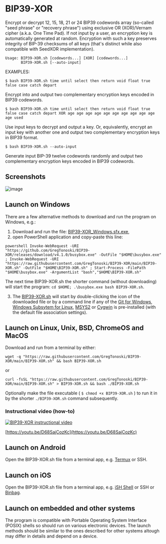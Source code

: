 # BIP39-XOR
Encrypt or decrypt 12, 15, 18, 21 or 24 BIP39 codewords array (so-called "seed phrase" or "recovery phrase") using exclusive OR (XOR)/Vernam cipher (a.k.a. One Time Pad). If not input by a user, an encryption key is automatically generated at random. Encryption with such a key preserves integrity of BIP-39 checksums of all keys (that's distinct while also compatible with SeedXOR implementation).

```
Usage: BIP39-XOR.sh [codewords...] [XOR] [codewords...]
       BIP39-XOR.sh [--auto-input]
```

EXAMPLES:

`$ bash BIP39-XOR.sh time until select then return void float true false case catch depart`

Encrypt into and output two complementary encryption keys encoded in BIP39 codewords.

`$ bash BIP39-XOR.sh time until select then return void float true false case catch depart XOR age age age age age age age age age age age used`

Use input keys to decrypt and output a key. Or, equivalently, encrypt an input key with another one and output two complementary encryption keys in BIP39 format.

`$ bash BIP39-XOR.sh --auto-input`

Generate input BIP-39 twelve codewords randomly and output two complementary encryption keys encoded in BIP39 codewords.

## Screenshots
![image](https://github.com/GregTonoski/BIP39-XOR/assets/111286121/8eb12917-c1a4-4f68-9970-8d4f93a61109)


## Launch on Windows
There are a few alternative methods to download and run the program on Windows, e.g.:
1. Download and run the file: [BIP39-XOR_Windows.sfx.exe](https://github.com/GregTonoski/BIP39-XOR/releases/download/v5.0.0/BIP39-XOR_Windows.sfx.exe),
2. open PowerShell application and copy-paste this line:
```
powershell Invoke-WebRequest -URI "https://github.com/GregTonoski/BIP39-XOR/releases/download/v4.1.0/busybox.exe" -OutFile "$HOME\busybox.exe" ; Invoke-WebRequest -URI "https://raw.githubusercontent.com/GregTonoski/BIP39-XOR/main/BIP39-XOR.sh" -OutFile "$HOME\BIP39-XOR.sh" ; Start-Process -FilePath "$HOME\busybox.exe" -ArgumentList "bash","$HOME\BIP39-XOR.sh"
```
The next time BIP39-XOR.sh the shorter command (without downloading) will start the program: `cd $HOME; .\busybox.exe bash BIP39-XOR.sh`.

3. The [BIP39-XOR.sh](https://raw.githubusercontent.com/GregTonoski/BIP39-XOR/main/BIP39-XOR.sh) will start by double-clicking the icon of the downloaded file or by a command line if any of the [Git for Windows](https://git-scm.com/downloads), [Windows Subsytem for Linux](https://learn.microsoft.com/en-us/windows/wsl/install), [MSYS2](https://www.msys2.org/) or [Cygwin](https://www.cygwin.com/) is pre-installed (with the default file association settings). 

## Launch on Linux, Unix, BSD, ChromeOS and MacOS
Download and run from a terminal by either:
```
wget -q "https://raw.githubusercontent.com/GregTonoski/BIP39-XOR/main/BIP39-XOR.sh" && bash BIP39-XOR.sh
```
or
```
curl -fsSL "https://raw.githubusercontent.com/GregTonoski/BIP39-XOR/main/BIP39-XOR.sh" > BIP39-XOR.sh && bash ./BIP39-XOR.sh
```
Optionally make the file executable ( `$ chmod +x BIP39-XOR.sh` ) to run it in by the shorter `./BIP39-XOR.sh` command subsequently.
### Instructional video (how-to)
[![BIP39-XOR instructional video](https://img.youtube.com/vi/D68SajCozKc/default.jpg)](https://youtu.be/D68SajCozKc) 

[https://youtu.be/D68SajCozKc](https://youtu.be/D68SajCozKc)
## Launch on Android
Open the BIP39-XOR.sh file from a terminal app, e.g. [Termux](https://github.com/termux/termux-app) or SSH.
## Launch on iOS
Open the BIP39-XOR.sh file from a terminal app, e.g.  [iSH Shell](https://apps.apple.com/us/app/ish-shell/id1436902243) or SSH or [Binbag](https://newosxbook.com/tools/iOSBinaries.html).
## Launch on embedded and other systems
The program is compatible with Portable Operating System Interface (POSIX) shells so should run on various electronic devices. The launch methods should be similar to the ones described for other systems altough may differ in details and depend on a device.
